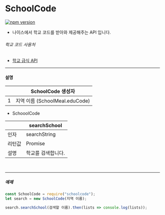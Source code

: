 # SchoolCode

[![npm version](https://d25lcipzij17d.cloudfront.net/badge.svg?id=js&type=6&v=1.0.1&x2=0)](https://www.npmjs.com/package/schoolcode)

* 나이스에서 학교 코드를 받아와 제공해주는 API 입니다.

###### 학교 코드 사용처
* [학교 급식 API](https://github.com/nnnlog/SchoolMeal)

---

#### 설명

|   | SchoolCode 생성자                 |
|---|-----------------------------------|
| 1 | 지역 이름 (SchoolMeal.eduCode)    |

* SchooolCode

|        | searchSchool                     |
|--------|--------------------------------|
| 인자   | searchString                    |
| 리턴값 | Promise                         |
| 설명   | 학교를 검색합니다.                |

<br>

----

##### 예제

```js
const SchoolCode = require("schoolcode");
let search = new SchoolCode(지역 이름);

search.searchSchool(검색할 이름).then(lists => console.log(lists));
```
